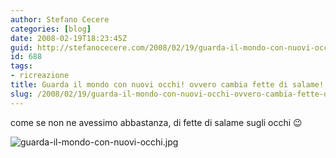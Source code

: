 ```yaml
---
author: Stefano Cecere
categories: [blog]
date: 2008-02-19T18:23:45Z
guid: http://stefanocecere.com/2008/02/19/guarda-il-mondo-con-nuovi-occhi-ovvero-cambia-fette-di-salame/
id: 688
tags:
- ricreazione
title: Guarda il mondo con nuovi occhi! ovvero cambia fette di salame!
slug: /2008/02/19/guarda-il-mondo-con-nuovi-occhi-ovvero-cambia-fette-di-salame/
---
```


come se non ne avessimo abbastanza, di fette di salame sugli occhi 😉

![guarda-il-mondo-con-nuovi-occhi.jpg](http://stefanocecere.com/wp-content/uploads/sites/3/2008/02/guarda-il-mondo-con-nuovi-occhi.jpg)